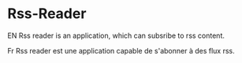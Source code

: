 Rss-Reader
==========

EN
Rss reader is an application, which can subsribe to rss content.


Fr
Rss reader est une application capable de s'abonner à des flux rss.
